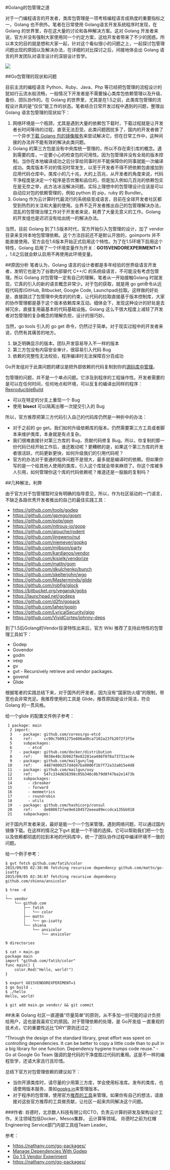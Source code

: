 #Golang的包管理之道

对于一门编程语言的开发者，类库包管理是一项考核编程语言成熟度的重要指标之一，Golang 也不例外。笔者在日常使用 Golang语言开发系统程序时发现，在 Golang 的世界里，存在这大量的讨论和各种解决方案。这对 Golang 开发者来说，官方并没有强制大家使用同一个约定方案，这给开发者带来了不少的困惑。所以本文的目的就是想和大家一起，针对这个看似很小的问题之上，一起探讨包管理问题出现的原因以及解决办法，在详细的对比探讨之后，间接地体会出 Golang 语言的开发团队对语言设计的深层设计哲学。

![](https://nathany.com/images/gopher-tagging.jpg)

##Go包管理的现状和问题
 
目前主流的编程语言 Python、Ruby、Java、Php 等已经把包管理的流程设计的犹如行云流水般流畅，一般情况下开发者是不需要操心类库包依赖管理以及升级、备份、团队协作的。在 Golang 的世界里，尤其是在1.5之前，此类库包管理的流程设计真的是“仅仅”能工作的状态。笔者结合日常开发过程中遇到的问题，整理出 Golang 语言包管理的现状如下：

1.  网络环境是一个瓶颈，尤其是遇到大量的依赖包下载时，下载过程就是让开发者长时间等待的过程，直至无法忍受。此类问题困扰多了，国内的开发者做了一个异步[下载 Golang 包的镜像服务](http://golangtc.com/packages)来尝试解决它。但在日常工作中，这种间接的办法并不能有效的解决此类问题。
2. Golang 的第三方包是没有中央库统一管理的，所以不存在索引库的概念。遇到需要的库，一定要小心的检查包的可用性。因为包管理并没有全局的版本控制。当你在本地编译成功之后分享给同事时并不能保障你的同事就能一次编译成功。类库版本不对的情况时常发生，以至于开发者不得不把依赖包直接加到应用代码仓库中。类库小的几十兆，大的上百兆，从开发者的角度来说，代码干净程度是决定一个程序是否优雅和品位的，但是加入例如几百兆的依赖包实在是无奈之举，此方法冰没解决问题。实际上理想中的包管理设计应该是可以自动应对包的依赖管理的，例如 python 的 pip，ruby 的 Bundler。
3. Golang 作为云计算时代最流行的系统级变成语言，目前在全球开发者社区都受到热烈的关注和大量的使用。业界不乏开发者推出自己的包管理解决办法，混乱的包管理治理工作对于开发者来说，耗费了大量无意义的工作。Golang 的开发组也是迟迟没有给出统一的解决办法。

当然，目前 Golang 到了1.5版本时代，官方开始引入包管理的设计，加了 vendor目录来支持本地包管理依赖。这个方法目前还不是默认开放的，goimports 并不能直接使用。官方会在1.6版本开始正式启用这个特性。为了在1.5环境下启用这个特性，Golang 启用了一个环境变量作为开关：**GO15VENDOREXPERIMENT=1** ，1.6之后就会默认启用不再使用此环境变量。

##原因分析
笔者认为，Golang 语言的设计者都是多年经验的世界级语言开发者，发明它也是为了谷歌内部替代 C++/C 的系统级语言，不可能没有考虑包管理。所以 Golang 对包管理一定有自己的理解。笔者从一开始接触Golang 时就发现，它真的引入的新的语言概念非常少。对于包的获取，就是用 go get命令从远程代码库(GitHub, Bitbucket, Google Code, Launchpad)拉取。这样做的好处是，直接跳过了包管理中央库的的约束，让代码的拉取直接基于版本控制库，大家的协作管理都是基于这个版本依赖库来互动。细体会下，发现这种设计的好处是去掉冗余，直接复用最基本的代码基础设施。Golang 这么干很大程度上减轻了开发者对包管理的复杂概念的理解负担，设计的很巧妙。

当然，go tools 引入的 go get 命令，仍然过于简单。对于现实过程中的开发者来说，仍然有其痛苦的地方。

1. 缺乏明确显示的版本。团队开发容易导入不一样的版本
2. 第三方包没有内容安全审计，很容易引入代码 Bug
3. 依赖的完整性无法校验，程序编译时无法保障百分百成功

Go开发组对于此类问题的建议是把外部依赖的代码复制到你的[源码库中管理](https://golang.org/doc/faq#get_version)。

包管理的问题，并不是一个单点问题。它涉及到程序的工程操作性。开发者需要的是可以在任何时间，任何地点和环境，可以反复的编译出同样的程序：[ReproducibleBuild](http://martinfowler.com/bliki/ReproducibleBuild.html)

* 可以在特定的分支上重现一个 Bug
* 使用 **bisect** 可以隔离出哪一次提交引入的 Bug

所以，官方推荐把第三方代码引入自己的代码库仍然是一种折中的办法：

* 对于之前的 go get。我们如何升级依赖库的版本。仍然需要第三方工具或者脚本来维护类库，本身就是有点复杂。
* 我们很难直接针对第三方库的 Bug，贡献代码修复 Bug。所以，你复制的那一份代码已经开始工作后，谁还敢动呢？更糟糕的是，如果这个第三方库的开发者很活跃，代码更新更快，如何升级我们的引用代码呢？
* 官方的办法对于普通的程序问题不是很大，最多就是编译时的依赖。但如果你写的是一个给其他人使用的类库，引入这个库就会带来麻烦了。你这个库被多人引用，如何管理你这个库的代码依赖呢？难道还是一股脑的复制吗？

##几种解法，利弊

由于官方对于包管理暂时没有明确的指导意见，所以，作为社区驱动的一门语言，不缺乏各路优秀开发者推出的自己的最佳实践工具：

* https://github.com/tools/godep
* https://github.com/gpmgo/gopm
* https://github.com/pote/gpm
* https://github.com/nitrous-io/goop
* https://github.com/alouche/rodent
* https://github.com/jingweno/nut
* https://github.com/niemeyer/gopkg
* https://github.com/mjibson/party
* https://github.com/kardianos/vendor
* https://github.com/kisielk/vendorize
* https://github.com/mattn/gom
* https://github.com/dkulchenko/bunch
* https://github.com/skelterjohn/wgo
* https://github.com/Masterminds/glide
* https://github.com/robfig/glock
* https://bitbucket.org/vegansk/gobs
* https://launchpad.net/godeps
* https://github.com/d2fn/gopack
* https://github.com/laher/gopin
* https://github.com/LyricalSecurity/gigo
* https://github.com/VividCortex/johnny-deps

到了1.5后Golang的Vendor目录特性出来后，官方 Wiki 推荐了支持此特性的包管理工具如下：

* Godep
* Govendor
* godm
* vexp
* gv
* gvt - Recursively retrieve and vendor packages.
* govend
* Glide

根据笔者的实践总结下来，对于国外的开发者，因为没有“国家防火墙”的限制，带宽也会非常充足。我推荐使用的工具是 Glide，推荐原因是设计简洁，符合 Golang 的一贯风格。

给一个glide 的配置文件例子参考：
```
 1 package: main                                                                                                                  
  2 import:                                                                        
  3   - package: github.com/coreos/go-etcd                                         
  4     ref:     cc90c7b091275e606ad0ca7102a23fb2072f3f5e                          
  5     subpackages:                                                               
  6       - etcd                                                                   
  7   - package: github.com/docker/distribution                                    
  8     ref:     9038e48c3b982f8e82281ea486f078a73731ac4e                          
  9   - package: github.com/mailgun/log                                            
 10     ref:     44874009257d4d47ba9806f1b7f72a32a015e4d8                          
 11   - package: github.com/mailgun/oxy                                            
 12     ref:     547c334d658398c05b346c0b79d8f47ba2e1473b                          
 13     subpackages:                                                               
 14       - cbreaker                                                               
 15       - forward                                                                
 16       - memmetrics                                                             
 17       - roundrobin                                                             
 18       - utils                                                                  
 19   - package: github.com/hashicorp/consul                                       
 20     ref:     de080672fee9e6104572eeea89eccdca135bb918                          
 21     subpackages:                                         
```

对于国内开发者来说，最好是能一个一个包来管理。遇到网络问题，可以通过国内镜像下载。在这样的情况之下gvt 就是一个不错的选择。它可以帮助我们把一个包以及依赖都彻底的拉到本地的代码库中，统一了团队协作过程中编译环境不一致的问题。

给一个例子参考：
```
$ gvt fetch github.com/fatih/color
2015/09/05 02:38:06 fetching recursive dependency github.com/mattn/go-isatty
2015/09/05 02:38:07 fetching recursive dependency github.com/shiena/ansicolor

$ tree -d
.
└── vendor
    └── github.com
        ├── fatih
        │   └── color
        ├── mattn
        │   └── go-isatty
        └── shiena
            └── ansicolor
                └── ansicolor

9 directories

$ cat > main.go
package main
import "github.com/fatih/color"
func main() {
    color.Red("Hello, world!")
}

$ export GO15VENDOREXPERIMENT=1
$ go build .
$ ./hello
Hello, world!

$ git add main.go vendor/ && git commit
```
##未来
Golang 社区一直遵循“尽量简单”的原则，从不多加一份可能的设计负担给用户，这也是我喜欢它的原因。对于管理依赖的处理，是 Go开发组 一直重视的技术点，它的重要性远比“DRY”原则还过之：

“Through the design of the standard library, great effort was spent on controlling dependencies. It can be better to copy a little code than to pull in a big library for one function. Dependency hygiene trumps code reuse.” - Go at Google
Go Team 强调的是代码的干净度胜过代码的重用。这是不一样的编程哲学，还请大家且行且珍惜。

总结下官方对包管理依赖的建议如下：

* 当你开源类库时，请尽量的少用第三方库，学会使用标准库。发布的类库，也请使用版本服务，类如[gopkg.in](http://labix.org/gopkg.in)来管理版本。
* 对于程序的包管理，使用官方[推荐的工具](https://code.google.com/p/go-wiki/wiki/PackageManagementTools)来管理。如果你有自己的想法，请直接对这些官方推荐的工具做贡献，让社区一起来共同解决这个问题。

###作者:
肖德时，北京数人科技有限公司CTO，负责云计算的研发及架构设计工作。关注领域包括Docker，Mesos集群， 云计算等领域。 肖德时之前为红帽Engineering Service部门内部工具组Team Leader。


参考：
* https://nathany.com/go-packages/
* [Manage Dependencies With Godep](http://www.goinggo.net/2013/10/manage-dependencies-with-godep.html)
* [Go 1.5 Vendor Experiment](https://docs.google.com/document/d/1Bz5-UB7g2uPBdOx-rw5t9MxJwkfpx90cqG9AFL0JAYo/edit)
* https://nathany.com/go-packages/





